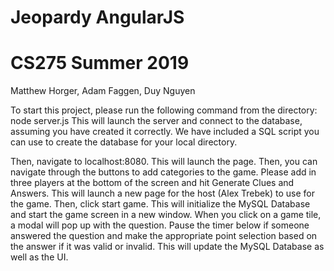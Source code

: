 # Jeopardy AngularJS
# CS275 Summer 2019

Matthew Horger, Adam Faggen, Duy Nguyen

To start this project, please run the following command from the directory: node server.js
This will launch the server and connect to the database, assuming you have created it correctly. We have included a SQL script you can use to create the database for your local directory.

Then, navigate to localhost:8080. This will launch the page. Then, you can navigate through the buttons to add categories to the game. 
Please add in three players at the bottom of the screen and hit Generate Clues and Answers. This will launch a new page for the host (Alex Trebek) to use for the game.
Then, click start game. This will initialize the MySQL Database and start the game screen in a new window. 
When you click on a game tile, a modal will pop up with the question. Pause the timer below if someone answered the question and make the appropriate point selection based on the answer if it was valid or invalid. This will update the MySQL Database as well as the UI.


